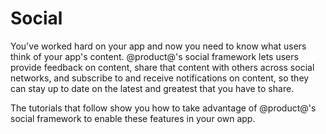 # Social [](id=social)

You've worked hard on your app and now you need to know what users think of your 
app's content. @product@'s social framework lets users provide feedback on 
content, share that content with others across social networks, and subscribe to 
and receive notifications on content, so they can stay up to date on the latest 
and greatest that you have to share. 

The tutorials that follow show you how to take advantage of @product@'s social 
framework to enable these features in your own app. 